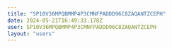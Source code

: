 ```yaml
---
title: "SP10V36MPQBMMP4P3CMNFPADDD96C8ZAQANTZCEPH"
date: 2024-05-21T16:49:33.178Z
user: SP10V36MPQBMMP4P3CMNFPADDD96C8ZAQANTZCEPH
layout: "users"
---
```

    